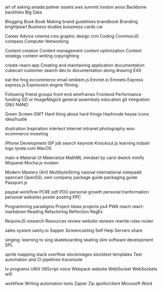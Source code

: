 art of asking amada palmer
assets
aws summit london
axios
Backbone
backlinks
Big Data


Blogging
Book
Book Making
brand guidelines
brandbook
Branding
brightpearl
Business studies
bussiness cards
car


Career Advice
cinema
cms graphic design crm
Coding
CommonJS
compass 
Computer Networking


Content creation
Content management
content optimization
Content strategy
content writing
copyrighting


create-react-app
Creating and maintaining application documentation
cubecart
customer search
dev.to
documentation
doing
drawing
E4X


eat the frog
eccommerce
email
emblem.js
Emmet.io
Emmets
Express
express.js
Expression engine
filming


Following
friend groups
front end wireframes
Frontend Performance
funding
GD or ImageMagick
general assembaly education 
git integration
GNU NANO


Green Screen
GWT
Hard thing about hard things
Hashnode
house
icons
idea/hustle


illustration
Inspiration
interlect
Internet
intranet
photography
woo ecommerce
investing


iPhone Development
ISP
job search
keynote
Knockout.js
learning
lodash
logo
lynda.com
MacOS


mals-e
Material UI
Materialize
MathML
mindset by carol dweck
minify
Mixpanel
Mocha.js
modem


Modern Masters (Art)
MultibyteString
naional international
notepadd
opencart
OpenSSL
own company
package guide
packaging guide
Passport.js


paypal workflow
PCRE
pdf
PDO
personal growth
personal tranformation
personal websites
poster
posting
PPC


Programming paradigms
Project Ideas
projects
ps4
PWA
reach
react-markdown
Reading
Refactoring
Reflection
RegEx


RequireJS
research
Resources
review website
reviews
rewrite rules
router


sales system
sanity.io
Sapper
Screencasting
Self Help
Servers
share


singing: learning to sing
skateboarding
skating
slim
software development
SPL


sprite mapping
stack overflow
stockimages
stocktext
templates
Test automation and CI pipelines
traceroute



tv programs
UIKit
V8Script
voice
Webpack
website
WebSocket
WebSockets
wifi


workflow
Writing automation tests
Zapier
Zip
apollo/client
Microsoft
Word